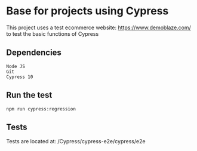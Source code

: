 # Base for projects using Cypress

This project uses a test ecommerce website: https://www.demoblaze.com/ to test the basic functions of Cypress


## Dependencies
```
Node JS
Git
Cypress 10
```


## Run the test
`npm run cypress:regression`


## Tests
Tests are located at: /Cypress/cypress-e2e/cypress/e2e

